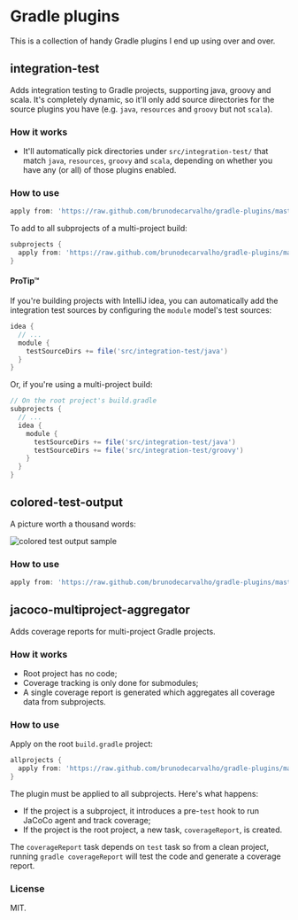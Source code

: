Gradle plugins
==============

This is a collection of handy Gradle plugins I end up using over and over.


## integration-test

Adds integration testing to Gradle projects, supporting java, groovy and scala. It's completely dynamic, so it'll only add source directories for the source plugins you have (e.g. `java`, `resources` and `groovy` but not `scala`).

### How it works

* It'll automatically pick directories under `src/integration-test/` that match `java`, `resources`, `groovy` and `scala`, depending on whether you have any (or all) of those plugins enabled.

### How to use

```groovy
apply from: 'https://raw.github.com/brunodecarvalho/gradle-plugins/master/integration-test.gradle'
```

To add to all subprojects of a multi-project build:

```groovy
subprojects {
  apply from: 'https://raw.github.com/brunodecarvalho/gradle-plugins/master/integration-test.gradle'
}
```

#### ProTip™

If you're building projects with IntelliJ idea, you can automatically add the integration test sources by configuring the `module` model's test sources:

```groovy
idea {
  // ...
  module {
    testSourceDirs += file('src/integration-test/java')
  }
}
```

Or, if you're using a multi-project build:

```groovy
// On the root project's build.gradle
subprojects {
  // ...
  idea {
    module {
      testSourceDirs += file('src/integration-test/java')
      testSourceDirs += file('src/integration-test/groovy')
    }
  }
}
```


## colored-test-output

A picture worth a thousand words:

![colored test output sample](http://d.pr/i/8Jrg.png)

### How to use

```groovy
apply from: 'https://raw.github.com/brunodecarvalho/gradle-plugins/master/colored-test-output.gradle'
```


## jacoco-multiproject-aggregator

Adds coverage reports for multi-project Gradle projects.

### How it works

* Root project has no code;
* Coverage tracking is only done for submodules;
* A single coverage report is generated which aggregates all coverage data from subprojects.

### How to use

Apply on the root `build.gradle` project:

```groovy
allprojects {
  apply from: 'https://raw.github.com/brunodecarvalho/gradle-plugins/master/jacoco-multiproject-aggregator.gradle'
}
```

The plugin must be applied to all subprojects. Here's what happens:

* If the project is a subproject, it introduces a pre-`test` hook to run JaCoCo agent and track coverage;
* If the project is the root project, a new task, `coverageReport`, is created.

The `coverageReport` task depends on `test` task so from a clean project, running `gradle coverageReport` will test the code and generate a coverage report.

### License

MIT.
